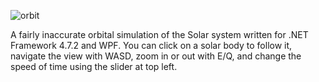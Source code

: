 ﻿![orbit](https://user-images.githubusercontent.com/33865403/213106003-dcd6fc88-8f8c-4fa9-a888-bd90df57c501.png)

A fairly inaccurate orbital simulation of the Solar system written for .NET Framework 4.7.2 and WPF.
You can click on a solar body to follow it, navigate the view with WASD, zoom in or out with E/Q, and change the speed of time using the slider at top left.